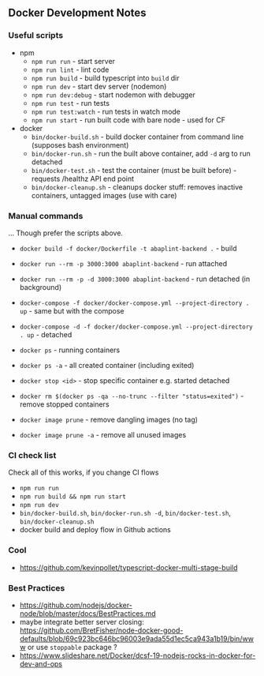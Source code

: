 ## Docker Development Notes

### Useful scripts

- npm
  - `npm run run` - start server
  - `npm run lint` - lint code
  - `npm run build` - build typescript into `build` dir
  - `npm run dev` - start dev server (nodemon)
  - `npm run dev:debug` - start nodemon with debugger
  - `npm run test` - run tests
  - `npm run test:watch` - run tests in watch mode
  - `npm run start` - run built code with bare node - used for CF
- docker
  - `bin/docker-build.sh` - build docker container from command line (supposes bash environment)
  - `bin/docker-run.sh` - run the built above container, add `-d` arg to run detached
  - `bin/docker-test.sh` - test the container (must be built before) - requests /healthz API end point
  - `bin/docker-cleanup.sh` - cleanups docker stuff: removes inactive containers, untagged images (use with care)

### Manual commands

... Though prefer the scripts above.

- `docker build -f docker/Dockerfile -t abaplint-backend .` - build
- `docker run --rm -p 3000:3000 abaplint-backend` - run attached
- `docker run --rm -p -d 3000:3000 abaplint-backend` - run detached (in background)
- `docker-compose -f docker/docker-compose.yml --project-directory . up` - same but with the compose
- `docker-compose -d -f docker/docker-compose.yml --project-directory . up` - detached

- `docker ps` - running containers
- `docker ps -a` - all created container (including exited)
- `docker stop <id>` - stop specific container e.g. started detached
- `docker rm $(docker ps -qa --no-trunc --filter "status=exited")` - remove stopped containers
- `docker image prune` - remove dangling images (no tag)
- `docker image prune -a` - remove all unused images

### CI check list

Check all of this works, if you change CI flows
- `npm run run`
- `npm run build && npm run start`
- `npm run dev`
- `bin/docker-build.sh`, `bin/docker-run.sh -d`, `bin/docker-test.sh`, `bin/docker-cleanup.sh`
- docker build and deploy flow in Github actions

### Cool

- https://github.com/kevinpollet/typescript-docker-multi-stage-build

### Best Practices

- https://github.com/nodejs/docker-node/blob/master/docs/BestPractices.md
- maybe integrate better server closing: https://github.com/BretFisher/node-docker-good-defaults/blob/69c923bc646bc96003e9ada55d1ec5ca943a1b19/bin/www or use `stoppable` package ?
- https://www.slideshare.net/Docker/dcsf-19-nodejs-rocks-in-docker-for-dev-and-ops
